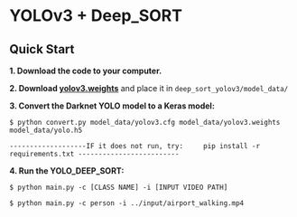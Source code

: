 # YOLOv3 + Deep_SORT

## Quick Start
    
__1. Download the code to your computer.__
        
__2. Download [yolov3.weights](https://pjreddie.com/media/files/yolov3.weights)__ and place it in `deep_sort_yolov3/model_data/`

__3. Convert the Darknet YOLO model to a Keras model:__
```
$ python convert.py model_data/yolov3.cfg model_data/yolov3.weights model_data/yolo.h5
``` 
	-------------------IF it does not run, try:     pip install -r requirements.txt -------------------------

__4. Run the YOLO_DEEP_SORT:__

```
$ python main.py -c [CLASS NAME] -i [INPUT VIDEO PATH]

$ python main.py -c person -i ../input/airport_walking.mp4

```





